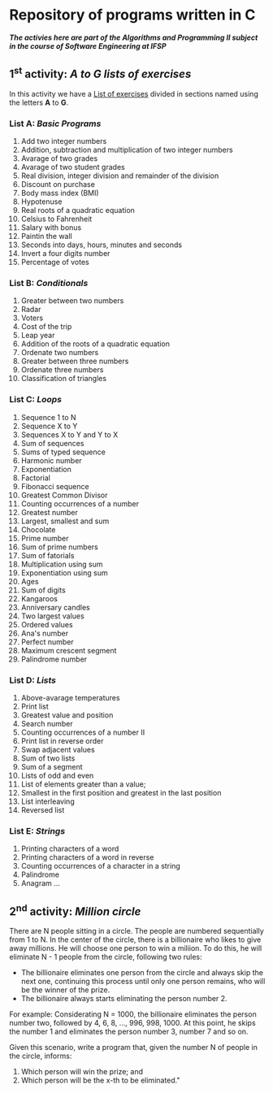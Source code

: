 # Repository of programs written in C
***The activies here are part of the Algorithms and Programming II subject in the course of Software Engineering at IFSP***
## 1<sup>st</sup> activity: *A to G lists of exercises*
In this activity we have a [List of exercises](https://docs.google.com/document/d/13nRGM-mgqCHKyMzjRkCF8uYz7T7UnN_r2zZy1ePut4s/edit#heading=h.yozqf286ydqv) divided in sections named using the letters **A** to **G**.
### **List A**: *Basic Programs*
1. Add two integer numbers
2. Addition, subtraction and multiplication of two integer numbers
3. Avarage of two grades
4. Avarage of two student grades
5. Real division, integer division and remainder of the division
6. Discount on purchase
7. Body mass index (BMI)
8. Hypotenuse
9. Real roots of a quadratic equation
10. Celsius to Fahrenheit
11. Salary with bonus
12. Paintin the wall
13. Seconds into days, hours, minutes and seconds
14. Invert a four digits number
15. Percentage of votes
### **List B**: *Conditionals*
1. Greater between two numbers
2. Radar
3. Voters
4. Cost of the trip
5. Leap year
6. Addition of the roots of a quadratic equation
7. Ordenate two numbers
8. Greater between three numbers
9. Ordenate three numbers
10. Classification of triangles
### **List C**: *Loops*
1. Sequence 1 to N
2. Sequence X to Y
3. Sequences X to Y and Y to X
4. Sum of sequences
5. Sums of typed sequence
6. Harmonic number
7. Exponentiation
8. Factorial
9. Fibonacci sequence
10. Greatest Common Divisor
11. Counting occurrences of a number
12. Greatest number
13. Largest, smallest and sum
14. Chocolate
15. Prime number
16. Sum of prime numbers
17. Sum of fatorials
18. Multiplication using sum
19. Exponentiation using sum
20. Ages
21. Sum of digits
22. Kangaroos
23. Anniversary candles
24. Two largest values
25. Ordered values
26. Ana's number
27. Perfect number
28. Maximum crescent segment
29. Palindrome number
### **List D:** *Lists*
1. Above-avarage temperatures
2. Print list
3. Greatest value and position
4. Search number
5. Counting occurrences of a number II
6. Print list in reverse order
7. Swap adjacent values
8. Sum of two lists
9. Sum of a segment
10. Lists of odd and even
11. List of elements greater than a value;
12. Smallest in the first position and greatest in the last position
13. List interleaving 
14. Reversed list
### **List E:** *Strings*
1. Printing characters of a word
2. Printing characters of a word in reverse
3. Counting occurrences of a character in a string
4. Palindrome
5. Anagram
...
## 2<sup>nd</sup> activity: *Million circle*
There are N people sitting in a circle. The people are numbered sequentially from 1 to N. In the center of the circle, there is a billionaire who likes to give away millions. He will choose one person to win a miliion. To do this, he will eliminate N - 1 people from the circle, following two rules:
- The billionaire eliminates one person from the circle and always skip the next one, continuing this process until only one person remains, who will be the winner of the prize.
- The billionaire always starts eliminating the person number 2.

For example: Considerating N = 1000, the billionaire eliminates the person number two, followed by 4, 6, 8, ..., 996, 998, 1000. At this point, he skips the number 1 and eliminates the person number 3, number 7 and so on.

Given this scenario, write a program that, given the number N of people in the circle, informs:
1. Which person will win the prize; and
2. Which person will be the x-th to be eliminated."